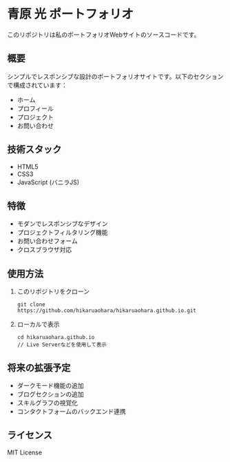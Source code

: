 # 青原 光 ポートフォリオ

このリポジトリは私のポートフォリオWebサイトのソースコードです。

## 概要

シンプルでレスポンシブな設計のポートフォリオサイトです。以下のセクションで構成されています：

- ホーム
- プロフィール
- プロジェクト
- お問い合わせ

## 技術スタック

- HTML5
- CSS3
- JavaScript (バニラJS)

## 特徴

- モダンでレスポンシブなデザイン
- プロジェクトフィルタリング機能
- お問い合わせフォーム
- クロスブラウザ対応

## 使用方法

1. このリポジトリをクローン
   ```
   git clone https://github.com/hikaruaohara/hikaruaohara.github.io.git
   ```

2. ローカルで表示
   ```
   cd hikaruaohara.github.io
   // Live Serverなどを使用して表示
   ```

## 将来の拡張予定

- ダークモード機能の追加
- ブログセクションの追加
- スキルグラフの視覚化
- コンタクトフォームのバックエンド連携

## ライセンス

MIT License
